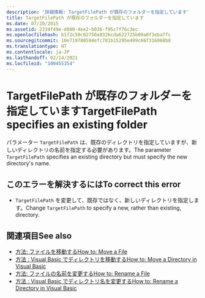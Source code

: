 ```yaml
---
description: '詳細情報: TargetFilePath が既存のフォルダーを指定しています'
title: TargetFilePath が既存のフォルダーを指定しています
ms.date: 07/20/2015
ms.assetid: 2334f49e-d080-4ee2-b036-f95c7f76c3ec
ms.openlocfilehash: b1f2c50c02750a932bcda622725b09a0f3eba7fc
ms.sourcegitcommit: 10e719780594efc781b15295e499c66f316068b8
ms.translationtype: HT
ms.contentlocale: ja-JP
ms.lasthandoff: 02/14/2021
ms.locfileid: "100455354"
---
```

# <a name="targetfilepath-specifies-an-existing-folder"></a><span data-ttu-id="2ed32-103">TargetFilePath が既存のフォルダーを指定しています</span><span class="sxs-lookup"><span data-stu-id="2ed32-103">TargetFilePath specifies an existing folder</span></span>

<span data-ttu-id="2ed32-104">パラメーター `TargetFilePath` は、既存のディレクトリを指定していますが、新しいディレクトリの名前を指定する必要があります。</span><span class="sxs-lookup"><span data-stu-id="2ed32-104">The parameter `TargetFilePath` specifies an existing directory but must specify the new directory's name.</span></span>  
  
## <a name="to-correct-this-error"></a><span data-ttu-id="2ed32-105">このエラーを解決するには</span><span class="sxs-lookup"><span data-stu-id="2ed32-105">To correct this error</span></span>  
  
- <span data-ttu-id="2ed32-106">`TargetFilePath` を変更して、既存ではなく、新しいディレクトリを指定します。</span><span class="sxs-lookup"><span data-stu-id="2ed32-106">Change `TargetFilePath` to specify a new, rather than existing, directory.</span></span>  
  
## <a name="see-also"></a><span data-ttu-id="2ed32-107">関連項目</span><span class="sxs-lookup"><span data-stu-id="2ed32-107">See also</span></span>

- [<span data-ttu-id="2ed32-108">方法: ファイルを移動する</span><span class="sxs-lookup"><span data-stu-id="2ed32-108">How to: Move a File</span></span>](../developing-apps/programming/drives-directories-files/how-to-move-a-file.md)
- <span data-ttu-id="2ed32-109">[方法 : Visual Basic でディレクトリを移動する](/previous-versions/visualstudio/visual-studio-2010/ct88d1f1(v=vs.100))</span><span class="sxs-lookup"><span data-stu-id="2ed32-109">[How to: Move a Directory in Visual Basic](/previous-versions/visualstudio/visual-studio-2010/ct88d1f1(v=vs.100))</span></span>
- [<span data-ttu-id="2ed32-110">方法: ファイルの名前を変更する</span><span class="sxs-lookup"><span data-stu-id="2ed32-110">How to: Rename a File</span></span>](../developing-apps/programming/drives-directories-files/how-to-rename-a-file.md)
- <span data-ttu-id="2ed32-111">[方法 : Visual Basic でディレクトリ名を変更する](/previous-versions/visualstudio/visual-studio-2010/45we914z(v=vs.100))</span><span class="sxs-lookup"><span data-stu-id="2ed32-111">[How to: Rename a Directory in Visual Basic](/previous-versions/visualstudio/visual-studio-2010/45we914z(v=vs.100))</span></span>
